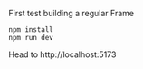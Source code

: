 First test building a regular Frame


```
npm install
npm run dev
```

Head to http://localhost:5173
